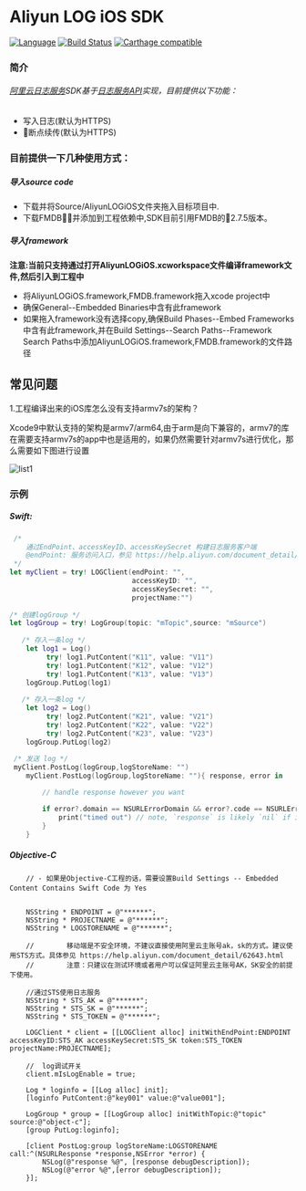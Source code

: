 # Aliyun LOG iOS SDK
[![Language](https://img.shields.io/badge/swift-3.0-orange.svg)](http://swift.org)
[![Build Status](https://travis-ci.org/aliyun/aliyun-log-ios-sdk.svg?branch=master)](https://github.com/aliyun/aliyun-log-ios-sdk)
[![Carthage compatible](https://img.shields.io/badge/Carthage-compatible-4BC51D.svg?style=flat)](https://github.com/Carthage/Carthage)
### 简介
###### [阿里云日志服务](https://www.aliyun.com/product/sls/)SDK基于[日志服务API](https://help.aliyun.com/document_detail/29007.html?spm=5176.55536.224569.9.2rvzUk)实现，目前提供以下功能：
  - 写入日志(默认为HTTPS)
  - 断点续传(默认为HTTPS)
  
### 目前提供一下几种使用方式：



##### 导入source code
 - 下载并将Source/AliyunLOGiOS文件夹拖入目标项目中.
 - 下载FMDB并添加到工程依赖中,SDK目前引用FMDB的2.7.5版本。

##### 导入framework

**注意:当前只支持通过打开AliyunLOGiOS.xcworkspace文件编译framework文件,然后引入到工程中**

 - 将AliyunLOGiOS.framework,FMDB.framework拖入xcode project中
 - 确保General--Embedded Binaries中含有此framework
 - 如果拖入framework没有选择copy,确保Build Phases--Embed Frameworks中含有此framework,并在Build Settings--Search Paths--Framework Search Paths中添加AliyunLOGiOS.framework,FMDB.framework的文件路径

## 常见问题

1.工程编译出来的iOS库怎么没有支持armv7s的架构？

​	Xcode9中默认支持的架构是armv7/arm64,由于arm是向下兼容的，armv7的库在需要支持armv7s的app中也是适用的，如果仍然需要针对armv7s进行优化，那么需要如下图进行设置

![list1](https://github.com/aliyun/aliyun-oss-ios-sdk/blob/master/Images/list1.png)

### 示例

##### Swift:

``` swift
 /*
    通过EndPoint、accessKeyID、accessKeySecret 构建日志服务客户端
    @endPoint: 服务访问入口，参见 https://help.aliyun.com/document_detail/29008.html
 */
let myClient = try! LOGClient(endPoint: "",
                              accessKeyID: "",
                              accessKeySecret: "",
                              projectName:"")
        
/* 创建logGroup */
let logGroup = try! LogGroup(topic: "mTopic",source: "mSource")
        
   /* 存入一条log */
    let log1 = Log()
     	 try! log1.PutContent("K11", value: "V11")
         try! log1.PutContent("K12", value: "V12")
         try! log1.PutContent("K13", value: "V13")
    logGroup.PutLog(log1)
        
   /* 存入一条log */
    let log2 = Log()
     	 try! log2.PutContent("K21", value: "V21")
         try! log2.PutContent("K22", value: "V22")
         try! log2.PutContent("K23", value: "V23")
    logGroup.PutLog(log2)
        
 /* 发送 log */
 myClient.PostLog(logGroup,logStoreName: "")
    myClient.PostLog(logGroup,logStoreName: ""){ response, error in

        // handle response however you want

        if error?.domain == NSURLErrorDomain && error?.code == NSURLErrorTimedOut {
            print("timed out") // note, `response` is likely `nil` if it timed out
        }
    }
```


##### Objective-C
``` OC
	// - 如果是Objective-C工程的话，需要设置Build Settings -- Embedded Content Contains Swift Code 为 Yes


    NSString * ENDPOINT = @"******";
    NSString * PROJECTNAME = @"******";
    NSString * LOGSTORENAME = @"******";
    
    //        移动端是不安全环境，不建议直接使用阿里云主账号ak，sk的方式。建议使用STS方式。具体参见 https://help.aliyun.com/document_detail/62643.html
    //        注意：只建议在测试环境或者用户可以保证阿里云主账号AK，SK安全的前提下使用。
    
    //通过STS使用日志服务
    NSString * STS_AK = @"******";
    NSString * STS_SK = @"******";
    NSString * STS_TOKEN = @"******";
    
    LOGClient * client = [[LOGClient alloc] initWithEndPoint:ENDPOINT accessKeyID:STS_AK accessKeySecret:STS_SK token:STS_TOKEN projectName:PROJECTNAME];
    
    //  log调试开关
    client.mIsLogEnable = true;
    
    Log * loginfo = [[Log alloc] init];
    [loginfo PutContent:@"key001" value:@"value001"];
    
    LogGroup * group = [[LogGroup alloc] initWithTopic:@"topic" source:@"object-c"];
    [group PutLog:loginfo];
    
    [client PostLog:group logStoreName:LOGSTORENAME call:^(NSURLResponse *response,NSError *error) {
        NSLog(@"response %@", [response debugDescription]);
        NSLog(@"error %@",[error debugDescription]);
    }];

```

